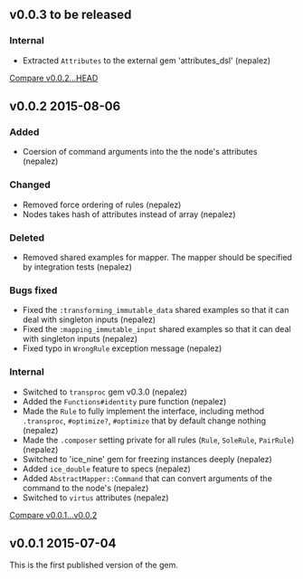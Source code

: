 ## v0.0.3 to be released

### Internal

* Extracted `Attributes` to the external gem 'attributes_dsl' (nepalez)

[Compare v0.0.2...HEAD](https://github.com/nepalez/abstract_mapper/compare/v0.0.2...HEAD)

## v0.0.2 2015-08-06

### Added

* Coersion of command arguments into the the node's attributes (nepalez)

### Changed

* Removed force ordering of rules (nepalez)
* Nodes takes hash of attributes instead of array (nepalez)

### Deleted

* Removed shared examples for mapper. The mapper should be specified by integration tests (nepalez)

### Bugs fixed

* Fixed the `:transforming_immutable_data` shared examples so that it can deal with singleton inputs (nepalez)
* Fixed the `:mapping_immutable_input` shared examples so that it can deal with singleton inputs (nepalez)
* Fixed typo in `WrongRule` exception message (nepalez)

### Internal

* Switched to `transproc` gem v0.3.0 (nepalez)
* Added the `Functions#identity` pure function (nepalez)
* Made the `Rule` to fully implement the interface, including method `.transproc`, `#optimize?`, `#optimize` that by default change nothing (nepalez)
* Made the `.composer` setting private for all rules (`Rule`, `SoleRule`, `PairRule`) (nepalez)
* Switched to 'ice_nine' gem for freezing instances deeply (nepalez)
* Added `ice_double` feature to specs (nepalez)
* Added `AbstractMapper::Command` that can convert arguments of the command to the node's (nepalez)
* Switched to `virtus` attributes (nepalez)

[Compare v0.0.1...v0.0.2](https://github.com/nepalez/abstract_mapper/compare/v0.0.1...v0.0.2)

## v0.0.1 2015-07-04

This is the first published version of the gem.
